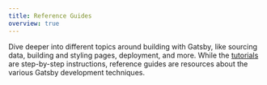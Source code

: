 ```yaml
---
title: Reference Guides
overview: true
---
```


Dive deeper into different topics around building with Gatsby, like sourcing data, building and styling pages, deployment, and more. While the [tutorials](/tutorial/) are step-by-step instructions, reference guides are resources about the various Gatsby development techniques.

<GuideList slug={props.slug} />
